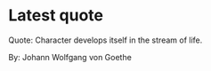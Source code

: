 # Latest quote 

Quote: Character develops itself in the stream of life. 

By: Johann Wolfgang von Goethe